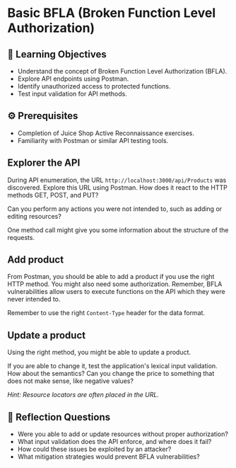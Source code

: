 # Basic BFLA (Broken Function Level Authorization)

## 🧠 Learning Objectives
- Understand the concept of Broken Function Level Authorization (BFLA).
- Explore API endpoints using Postman.
- Identify unauthorized access to protected functions.
- Test input validation for API methods.

## ⚙️ Prerequisites
- Completion of Juice Shop Active Reconnaissance exercises.
- Familiarity with Postman or similar API testing tools.

## Explorer the API
During API enumeration, the URL `http://localhost:3000/api/Products` was discovered. Explore this URL using Postman. How does it react to the HTTP methods GET, POST, and PUT?

Can you perform any actions you were not intended to, such as adding or editing resources?

One method call might give you some information about the structure of the requests.

## Add product
From Postman, you should be able to add a product if you use the right HTTP method. You might also need some authorization. Remember, BFLA vulnerabilities allow users to execute functions on the API which they were never intended to.

Remember to use the right `Content-Type` header for the data format.

## Update a product
Using the right method, you might be able to update a product.

If you are able to change it, test the application's lexical input validation. How about the semantics? Can you change the price to something that does not make sense, like negative values?

_Hint: Resource locators are often placed in the URL._

## 🧠 Reflection Questions
- Were you able to add or update resources without proper authorization?
- What input validation does the API enforce, and where does it fail?
- How could these issues be exploited by an attacker?
- What mitigation strategies would prevent BFLA vulnerabilities?
